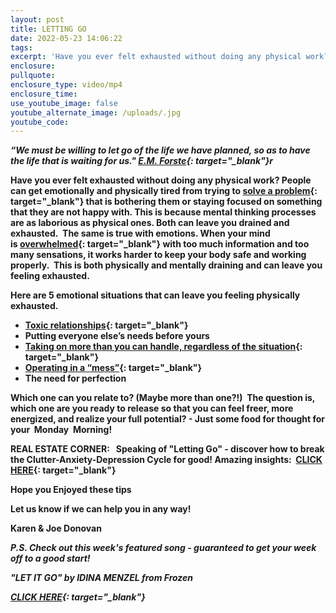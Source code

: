 ```yaml
---
layout: post
title: LETTING GO
date: 2022-05-23 14:06:22
tags:
excerpt: 'Have you ever felt exhausted without doing any physical work? '
enclosure:
pullquote:
enclosure_type: video/mp4
enclosure_time:
use_youtube_image: false
youtube_alternate_image: /uploads/.jpg
youtube_code:
---
```

***“We must be willing to let go of the life we have planned, so as to have the life that is waiting for us."&nbsp;[E.M. Forste](https://t.e2ma.net/click/xarkse/hmthfkv/dnn6pi){: target="_blank"}r***

**Have you ever felt exhausted without doing any physical work? People can get emotionally and physically tired from trying to&nbsp;[solve a problem](https://t.e2ma.net/click/xarkse/hmthfkv/tfo6pi){: target="_blank"}&nbsp;that is bothering them or staying focused on something that they are not happy with. This is because mental thinking processes are as laborious as physical ones. Both can leave you drained and exhausted.&nbsp; The same is true with emotions. When your mind is&nbsp;[overwhelmed](https://t.e2ma.net/click/xarkse/hmthfkv/97o6pi){: target="_blank"}&nbsp;with too much information and too many sensations, it works harder to keep your body safe and working properly.&nbsp; This is both physically and mentally draining and can leave you feeling exhausted.**

**Here are 5 emotional situations that can leave you feeling physically exhausted.**

* **[Toxic relationships](https://t.e2ma.net/click/xarkse/hmthfkv/p0p6pi){: target="_blank"}**
* **Putting everyone else’s needs before yours**
* **[Taking on more than you can handle, regardless of the situation](https://t.e2ma.net/click/xarkse/hmthfkv/5sq6pi){: target="_blank"}**
* **[Operating in a “mess”](https://t.e2ma.net/click/xarkse/hmthfkv/llr6pi){: target="_blank"}**
* **The need for perfection**

**Which one can you relate to? (Maybe more than one?\!)&nbsp; The question is, which one are you ready to release so that you can feel freer, more energized, and realize your full potential? - Just some food for thought for your&nbsp; Monday&nbsp; Morning\!**

**REAL ESTATE CORNER: &nbsp; Speaking of "Letting Go" - discover how to break the Clutter-Anxiety-Depression Cycle for good\! Amazing insights: &nbsp;[CLICK HERE](https://t.e2ma.net/click/xarkse/hmthfkv/1ds6pi){: target="_blank"}&nbsp;**

**Hope you Enjoyed these tips**

**Let us know if we can help you in any way\!&nbsp;**

**Karen & Joe Donovan&nbsp;**

***P.S. Check out this week's featured song - guaranteed to get your week off to a good start\! &nbsp;***

***"LET IT GO" by IDINA MENZEL from Frozen***

***[CLICK HERE](https://t.e2ma.net/click/xarkse/hmthfkv/h6s6pi){: target="_blank"}***
